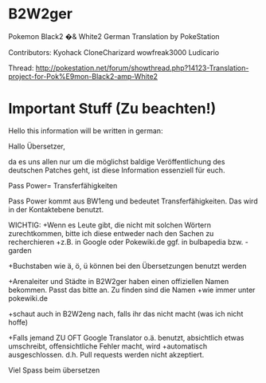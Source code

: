 B2W2ger
=======

Pokemon Black2 �& White2 German Translation by PokeStation

Contributors:
Kyohack
CloneCharizard
wowfreak3000
Ludicario

Thread: http://pokestation.net/forum/showthread.php?14123-Translation-project-for-Pok%E9mon-Black2-amp-White2

Important Stuff (Zu beachten!)
==============================

Hello this information will be written in german:

Hallo Übersetzer,

da es uns allen nur um die möglichst baldige Veröffentlichung des deutschen Patches geht,
ist diese Information essenziell für euch.

Pass Power= Transferfähigkeiten

Pass Power kommt aus BW1eng und bedeutet Transferfähigkeiten. Das wird in der Kontaktebene benutzt. 

WICHTIG:
+Wenn es Leute gibt, die nicht mit solchen Wörtern zurechtkommen, bitte ich diese entweder nach den Sachen zu recherchieren
+z.B. in Google oder Pokewiki.de ggf. in bulbapedia bzw. -garden

+Buchstaben wie ä, ö, ü können bei den Übersetzungen benutzt werden

+Arenaleiter und Städte in B2W2ger haben einen offiziellen Namen bekommen. Passt das bitte an. Zu finden sind die Namen
+wie immer unter pokewiki.de

+schaut auch in B2W2eng nach, falls ihr das nicht macht (was ich nicht hoffe)

+Falls jemand ZU OFT Google Translator o.ä. benutzt, absichtlich etwas umschreibt, offensichtliche Fehler macht, wird
+automatisch ausgeschlossen. d.h. Pull requests werden nicht akzeptiert.

Viel Spass beim übersetzen
